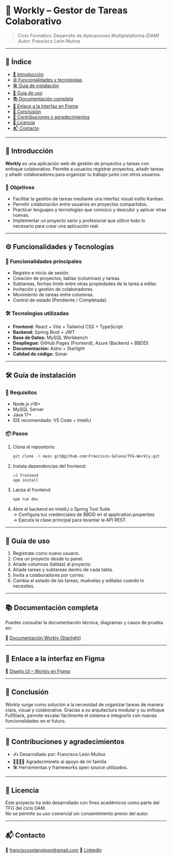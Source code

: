 # 📘 Workly – Gestor de Tareas Colaborativo

> Ciclo Formativo: Desarrollo de Aplicaciones Multiplataforma (DAM)  
> Autor: Francisco León Muñoz

---

## 📑 Índice

- [📌 Introducción](#introducción)
- [⚙️ Funcionalidades y tecnologías](#funcionalidades-y-tecnologías)
- [🛠️ Guía de instalación](#guía-de-instalación)
- [🚀 Guía de uso](#guía-de-uso)
- [📚 Documentación completa](#documentación-completa)
- [🎨 Enlace a la interfaz en Figma](#enlace-a-la-interfaz-en-figma)
- [🧾 Conclusión](#conclusión)
- [🤝 Contribuciones y agradecimientos](#contribuciones-y-agradecimientos)
- [📄 Licencia](#licencia)
- [📬 Contacto](#contacto)

---

## 📌 Introducción

**Workly** es una aplicación web de gestión de proyectos y tareas con enfoque colaborativo. Permite a usuarios registrar proyectos, añadir tareas y añadir colaboradores para organizar tu trabajo junto con otros usuarios.

### 🎯 Objetivos

- Facilitar la gestión de tareas mediante una interfaz visual estilo Kanban.
- Permitir colaboración entre usuarios en proyectos compartidos.
- Practicar lenguajes y tecnologías que conozco y descubir y aplicar otras nuevas.
- Implementar un proyecto serio y profesional que utilice todo lo necesario para crear una aplicación real. 

---

## ⚙️ Funcionalidades y Tecnologías

### 🧩 Funcionalidades principales

- Registro e inicio de sesión.
- Creación de proyectos, tablas (columnas) y tareas.
- Subtareas, fechas límite entre otras propiedades de la tarea a editar.
- Invitación y gestión de colaboradores.
- Movimiento de tareas entre columnas.
- Control de estado (Pendiente / Completada).

### 🛠 Tecnologías utilizadas

- **Frontend:** React + Vite + Tailwind CSS + TypeScript
- **Backend:** Spring Boot + JWT
- **Base de Datos:** MySQL Workbench 
- **Despliegue:** GitHub Pages (Frontend), Azure (Backend + BBDD)
- **Documentación:** Astro + Starlight
- **Calidad de código:** Sonar

---

## 🛠️ Guía de instalación

### 🚧 Requisitos

- Node.js v18+
- MySQL Server
- Java 17+
- IDE recomendado: VS Code + IntelliJ

### 📦 Pasos

1. Clona el repositorio:
   ```bash
   git clone -b main git@github.com:Francisco-Solano/TFG-Workly.git
   ```

2. Instala dependencias del frontend:
   ```bash
   cd frontend
   npm install
   ```

3. Lanza el frontend:
   ```bash
   npm run dev
   ```

4. Abre el backend en IntelliJ o Spring Tool Suite  
   → Configura tus credenciales de BBDD en el application.properties  
   → Ejecuta la clase principal para levantar la API REST.

---

## 🚀 Guía de uso

1. Regístrate como nuevo usuario.
2. Crea un proyecto desde tu panel.
3. Añade columnas (tablas) al proyecto.
4. Añade tareas y subtareas dentro de cada tabla.
5. Invita a colaboradores por correo.
6. Cambia el estado de las tareas, muévelas y edítalas cuando lo necesites.

---

## 📚 Documentación completa

Puedes consultar la documentación técnica, diagramas y casos de prueba en:

🔗 [Documentación Workly (Starlight)](https://tudocumentacion.starlight.dev)

---

## 🎨 Enlace a la interfaz en Figma

🔗 [Diseño UI – Workly en Figma](https://www.figma.com/design/EwBQ7LioisJiuxBq5dKKxE/Workly?node-id=0-1&t=JHXNdoMhQSzMUsh1-1)

---

## 🧾 Conclusión

Workly surge como solución a la necesidad de organizar tareas de manera clara, visual y colaborativa. Gracias a su arquitectura modular y su enfoque FullStack, permite escalar fácilmente el sistema e integrarlo con nuevas funcionalidades en el futuro.

---

## 🤝 Contribuciones y agradecimientos

- ✍️ Desarrollado por: Francisco León Muñoz  
- 👨‍👩‍👧‍👦 Agradecimineto al apoyo de mi familia  
- 🛠️ Herramientas y frameworks open source utilizados.

---

## 📄 Licencia

Este proyecto ha sido desarrollado con fines académicos como parte del TFG del ciclo DAM.  
No se permite su uso comercial sin consentimiento previo del autor.


---

## 📬 Contacto

📧 franciscosolanoleon@gmail.com
🔗 [LinkedIn](https://linkedin.com/in/franciscoleon)

